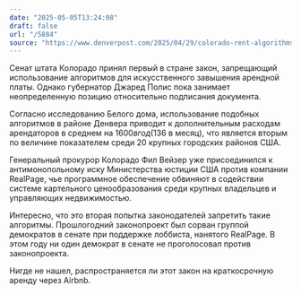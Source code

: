 ```yaml
---
date: "2025-05-05T13:24:08"
draft: false
url: "/5884"
source: "https://www.denverpost.com/2025/04/29/colorado-rent-algorithms-bill-jared-polis-housing-realpage-legislature/"
---
```


Сенат штата Колорадо принял первый в стране закон, запрещающий использование алгоритмов для искусственного завышения арендной платы. Однако губернатор Джаред Полис пока занимает неопределенную позицию относительно подписания документа.

Согласно исследованию Белого дома, использование подобных алгоритмов в районе Денвера приводит к дополнительным расходам арендаторов в среднем на $1600 в год ($136 в месяц), что является вторым по величине показателем среди 20 крупных городских районов США.

Генеральный прокурор Колорадо Фил Вейзер уже присоединился к антимонопольному иску Министерства юстиции США против компании RealPage, чье программное обеспечение обвиняют в содействии системе картельного ценообразования среди крупных владельцев и управляющих недвижимостью.

Интересно, что это вторая попытка законодателей запретить такие алгоритмы. Прошлогодний законопроект был сорван группой демократов в сенате при поддержке лоббиста, нанятого RealPage. В этом году ни один демократ в сенате не проголосовал против законопроекта.

Нигде не нашел, распространяется ли этот закон на краткосрочную аренду через Airbnb.
